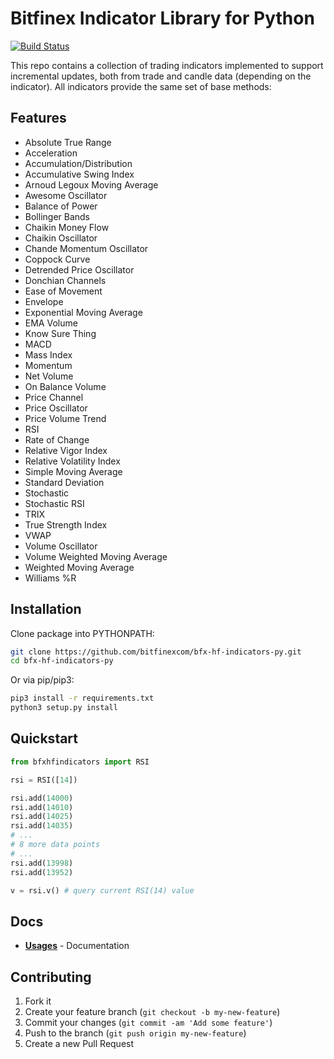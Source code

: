 # Bitfinex Indicator Library for Python

[![Build Status](https://travis-ci.org/bitfinexcom/bfx-hf-indicators-py.svg?branch=master)](https://travis-ci.org/bitfinexcom/bfx-hf-indicators-py)

This repo contains a collection of trading indicators implemented to support incremental updates, both from trade and candle data (depending on the indicator). All indicators provide the same set of base methods:

## Features
* Absolute True Range
* Acceleration
* Accumulation/Distribution
* Accumulative Swing Index
* Arnoud Legoux Moving Average
* Awesome Oscillator
* Balance of Power
* Bollinger Bands
* Chaikin Money Flow
* Chaikin Oscillator
* Chande Momentum Oscillator
* Coppock Curve
* Detrended Price Oscillator
* Donchian Channels
* Ease of Movement
* Envelope
* Exponential Moving Average
* EMA Volume
* Know Sure Thing
* MACD
* Mass Index
* Momentum
* Net Volume
* On Balance Volume
* Price Channel
* Price Oscillator
* Price Volume Trend
* RSI
* Rate of Change
* Relative Vigor Index
* Relative Volatility Index
* Simple Moving Average
* Standard Deviation
* Stochastic
* Stochastic RSI
* TRIX
* True Strength Index
* VWAP
* Volume Oscillator
* Volume Weighted Moving Average
* Weighted Moving Average
* Williams %R

## Installation

Clone package into PYTHONPATH:
```sh
git clone https://github.com/bitfinexcom/bfx-hf-indicators-py.git
cd bfx-hf-indicators-py
```

Or via pip/pip3:
```sh
pip3 install -r requirements.txt
python3 setup.py install
```

## Quickstart

```python
from bfxhfindicators import RSI

rsi = RSI([14])

rsi.add(14000)
rsi.add(14010)
rsi.add(14025)
rsi.add(14035)
# ...
# 8 more data points
# ...
rsi.add(13998)
rsi.add(13952)

v = rsi.v() # query current RSI(14) value
```

## Docs

* <b>[Usages](docs/usages.md)</b> - Documentation

## Contributing

1. Fork it
2. Create your feature branch (`git checkout -b my-new-feature`)
3. Commit your changes (`git commit -am 'Add some feature'`)
4. Push to the branch (`git push origin my-new-feature`)
5. Create a new Pull Request
